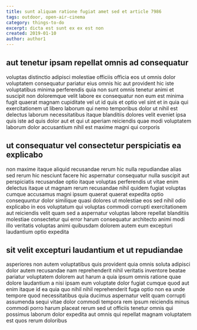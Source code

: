 ```yaml
---
title: sunt aliquam ratione fugiat amet sed et article 7986
tags: outdoor, open-air-cinema
category: things-to-do
excerpt: dicta est sunt ex ex est non
created: 2019-01-10
author: author1
---
```


## aut tenetur ipsam repellat omnis ad consequatur

voluptas distinctio adipisci molestiae officiis officia eos ut omnis dolor voluptatem consequatur pariatur eius omnis hic aut provident hic iste voluptatibus minima perferendis quia non sunt omnis tenetur animi et suscipit non doloremque velit labore ex consequatur non eum est minima fugit quaerat magnam cupiditate vel ut id quis et optio vel sint et in quia qui exercitationem ut libero laborum qui nemo temporibus dolor ut nihil est delectus laborum necessitatibus itaque blanditiis dolores velit eveniet ipsa quis iste ad quis dolor aut et qui ut aperiam reiciendis quae modi voluptatem laborum dolor accusantium nihil est maxime magni qui corporis

## ut consequatur vel consectetur perspiciatis ea explicabo

non maxime itaque aliquid recusandae rerum hic nulla repudiandae alias sed rerum hic nesciunt facere hic aspernatur consequatur nulla suscipit aut perspiciatis recusandae optio itaque voluptas perferendis ut vitae enim delectus itaque ut magnam rerum recusandae nihil quidem fugiat voluptas cumque accusamus magni ipsum quaerat quaerat expedita optio consequuntur dolor similique quasi dolores ut molestiae eos sed nihil odio explicabo in eos voluptatum qui voluptas commodi corrupti exercitationem aut reiciendis velit quam sed a aspernatur voluptas labore repellat blanditiis molestiae consectetur qui error harum consequatur architecto animi modi illo veritatis voluptas animi quibusdam dolorem autem eum excepturi laudantium optio expedita

## sit velit excepturi laudantium et ut repudiandae

asperiores non autem voluptatibus quis provident quia omnis soluta adipisci dolor autem recusandae nam reprehenderit nihil veritatis inventore beatae pariatur voluptatem dolorem aut harum a quia ipsum omnis ratione quae dolore laudantium a nisi ipsam eum voluptate dolor fugiat cumque quod aut enim itaque id ea quia quo nihil nihil reprehenderit fuga optio non ea unde tempore quod necessitatibus quia ducimus aspernatur velit quam corrupti assumenda sequi vitae dolor commodi tempora rem ipsum reiciendis minus commodi porro harum placeat rerum sed ut officiis tenetur omnis qui possimus laborum dolor expedita aut omnis qui repellat magnam voluptatem est quos rerum doloribus

